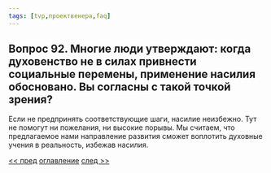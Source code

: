 ```yaml
---
tags: [tvp,проектвенера,faq]
---
```

## Вопрос 92. Многие люди утверждают: когда духовенство не в силах привнести социальные перемены, применение насилия обосновано. Вы согласны с такой точкой зрения?

Если не предпринять соответствующие шаги, насилие неизбежно. Тут не помогут ни пожелания, ни высокие порывы. Мы считаем, что предлагаемое нами направление развития сможет воплотить духовные учения в реальность, избежав насилия.

[<< пред](Вопрос%2091.%20Как%20проект%20соотносится%20с%20религией.md) [оглавление](FAQ%20%D0%BF%D0%BE%20%D0%BF%D1%80%D0%BE%D0%B5%D0%BA%D1%82%D1%83%20%C2%AB%D0%92%D0%B5%D0%BD%D0%B5%D1%80%D0%B0%C2%BB.md) [след >>](Вопрос%2093.%20Что%20Вы%20можете%20сказать%20о%20подходе%20к%20образованию%20в%20рамках%20Проекта%20Венера.md)